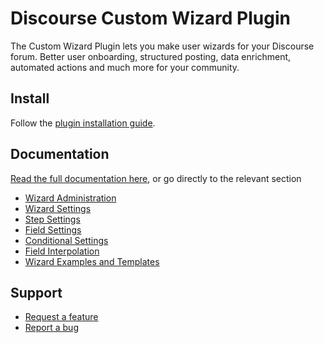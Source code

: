 # Discourse Custom Wizard Plugin

The Custom Wizard Plugin lets you make user wizards for your Discourse forum. Better user onboarding, structured posting, data enrichment, automated actions and much more for your community.

## Install

Follow the [plugin installation guide](https://meta.discourse.org/t/install-a-plugin/19157).

## Documentation

[Read the full documentation here](https://thepavilion.io/c/knowledge/discourse/custom-wizard/118), or go directly to the relevant section

- [Wizard Administration](https://thepavilion.io/t/wizard-administration/2818)
- [Wizard Settings](https://thepavilion.io/t/wizard-settings/2807/2)
- [Step Settings](https://thepavilion.io/t/step-settings/2808/2)
- [Field Settings](https://thepavilion.io/t/field-settings/2809/2)
- [Conditional Settings](https://thepavilion.io/t/conditional-settings/2811/2)
- [Field Interpolation](https://thepavilion.io/t/field-interpolation/2830)
- [Wizard Examples and Templates](https://thepavilion.io/t/wizard-examples-and-templates/3192)

## Support

- [Request a feature](https://thepavilion.io/w/feature-request)
- [Report a bug](https://thepavilion.io/w/bug-report)
